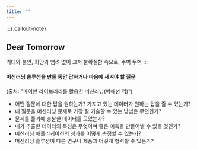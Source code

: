 ```yaml
---
title: ""
---
```

:::{.callout-note}
## Dear Tomorrow

기대와 불안, 희망과 염려 없이 그저 불확실함 속으로, 뚜벅 뚜벅
:::
#### 머신러닝 솔루션을 만들 동안 답하거나 마음에 새겨야 할 질문
(출처: "파이썬 라이브러리를 활용한 머신러닝(박해선 역)")

- 어떤 질문에 대한 답을 원하는가? 가지고 있는 데이터가 원하는 답을 줄 수 있는가?
- 내 질문을 머신러닝 문제로 가장 잘 기술할 수 있는 방법은 무엇인가?
- 문제를 풀기에 충분한 데이터를 모았는가?
- 내가 추출한 데이터의 특성은 무엇이며 좋은 예측을 만들어낼 수 있을 것인가?
- 머신러닝 애플리케이션의 성과를 어떻게 측정할 수 있는가?
- 머신러닝 솔루션이 다른 연구나 제품과 어떻게 협력할 수 있는가?
